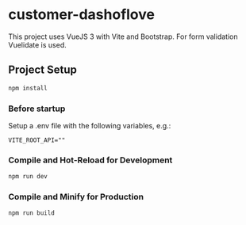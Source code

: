 # customer-dashoflove

This project uses VueJS 3 with Vite and Bootstrap. For form validation Vuelidate is used.

## Project Setup

```sh
npm install
```

### Before startup 
Setup a .env file with the following variables, e.g.:

```
VITE_ROOT_API=""
```

### Compile and Hot-Reload for Development

```sh
npm run dev
```

### Compile and Minify for Production

```sh
npm run build
```
